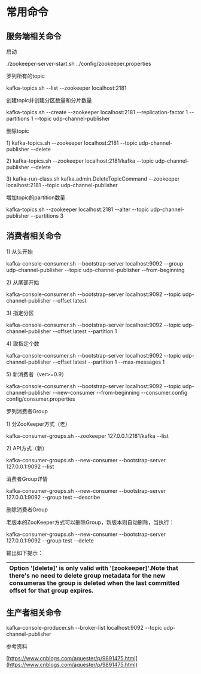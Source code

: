 # 常用命令

## 服务端相关命令

启动

./zookeeper-server-start.sh ../config/zookeeper.properties

罗列所有的topic

kafka-topics.sh --list --zookeeper localhost:2181

创建topic并创建分区数量和分片数量

kafka-topics.sh --create --zookeeper localhost:2181 --replication-factor 1 --partitions 1 --topic udp-channel-publisher

删除topic

1\) kafka-topics.sh --zookeeper localhost:2181 --topic udp-channel-publisher --delete

2\) kafka-topics.sh --zookeeper localhost:2181/kafka --topic udp-channel-publisher --delete

3\) kafka-run-class.sh kafka.admin.DeleteTopicCommand --zookeeper localhost:2181 --topic udp-channel-publisher

增加topic的partition数量

kafka-topics.sh --zookeeper localhost:2181 --alter --topic udp-channel-publisher  --partitions 3

## 消费者相关命令

1\) 从头开始

kafka-console-consumer.sh --bootstrap-server localhost:9092 --group udp-channel-publisher --topic udp-channel-publisher  --from-beginning

2\) 从尾部开始

kafka-console-consumer.sh --bootstrap-server localhost:9092 --topic udp-channel-publisher  --offset latest

3\) 指定分区

kafka-console-consumer.sh --bootstrap-server localhost:9092 --topic udp-channel-publisher  --offset latest --partition 1

4\) 取指定个数

kafka-console-consumer.sh --bootstrap-server localhost:9092 --topic udp-channel-publisher  --offset latest --partition 1 --max-messages 1

5\) 新消费者（ver&gt;=0.9）

kafka-console-consumer.sh --bootstrap-server localhost:9092 --topic udp-channel-publisher  --new-consumer --from-beginning --consumer.config config/consumer.properties

罗列消费者Group

1\) 分ZooKeeper方式（老）

kafka-consumer-groups.sh --zookeeper 127.0.0.1:2181/kafka --list

2\) API方式（新）

kafka-consumer-groups.sh --new-consumer --bootstrap-server 127.0.0.1:9092 --list

消费者Group详情

kafka-consumer-groups.sh --new-consumer --bootstrap-server 127.0.0.1:9092 --group test --describe

删除消费者Group

老版本的ZooKeeper方式可以删除Group，新版本则自动删除，当执行：

kafka-consumer-groups.sh --new-consumer --bootstrap-server 127.0.0.1:9092 --group test --delete

输出如下提示：

| Option '\[delete\]' is only valid with '\[zookeeper\]'.Note that there's no need to delete group metadata for the new consumeras the group is deleted when the last committed offset for that group expires. |
| :--- |


## 

## 

## 生产者相关命令

kafka-console-producer.sh --broker-list localhost:9092 --topic udp-channel-publisher


参考资料

[https://www.cnblogs.com/aquester/p/9891475.html](https://www.cnblogs.com/aquester/p/9891475.html)


